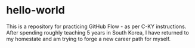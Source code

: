 # hello-world
This is a repository for practicing GitHub Flow - as per C-KY instructions.
After spending roughly teaching 5 years in South Korea, I have returned to my homestate and am trying to forge a new career path for myself.
